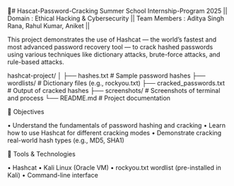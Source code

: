 🔐# Hascat-Password-Cracking
Summer School Internship-Program 2025 || Domain : Ethical Hacking & Cybersecurity 
|| Team Members : Aditya Singh Rana, Rahul Kumar, Aniket ||

This project demonstrates the use of Hashcat — the world’s fastest and most advanced password recovery tool — to crack hashed passwords using various techniques like dictionary attacks, brute-force attacks, and rule-based attacks.

hashcat-project/ │ ├── hashes.txt # Sample password hashes ├── wordlists/ # Dictionary files (e.g., rockyou.txt) ├── cracked_passwords.txt # Output of cracked hashes ├── screenshots/ # Screenshots of terminal and process └── README.md # Project documentation

🧠 Objectives

• Understand the fundamentals of password hashing and cracking
• Learn how to use Hashcat for different cracking modes
• Demonstrate cracking real-world hash types (e.g., MD5, SHA1)

🔧 Tools & Technologies

• Hashcat
• Kali Linux (Oracle VM)
• rockyou.txt wordlist (pre-installed in Kali)
• Command-line interface
